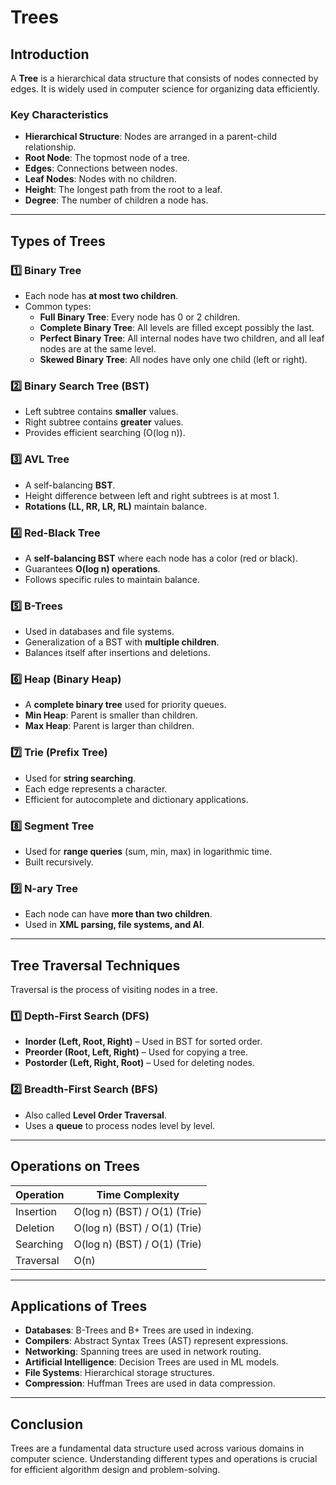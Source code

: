 # Trees

## Introduction
A **Tree** is a hierarchical data structure that consists of nodes connected by edges. It is widely used in computer science for organizing data efficiently.

### **Key Characteristics**
- **Hierarchical Structure**: Nodes are arranged in a parent-child relationship.
- **Root Node**: The topmost node of a tree.
- **Edges**: Connections between nodes.
- **Leaf Nodes**: Nodes with no children.
- **Height**: The longest path from the root to a leaf.
- **Degree**: The number of children a node has.

---

## Types of Trees

### **1️⃣ Binary Tree**
- Each node has **at most two children**.
- Common types:
  - **Full Binary Tree**: Every node has 0 or 2 children.
  - **Complete Binary Tree**: All levels are filled except possibly the last.
  - **Perfect Binary Tree**: All internal nodes have two children, and all leaf nodes are at the same level.
  - **Skewed Binary Tree**: All nodes have only one child (left or right).

### **2️⃣ Binary Search Tree (BST)**
- Left subtree contains **smaller** values.
- Right subtree contains **greater** values.
- Provides efficient searching (O(log n)).

### **3️⃣ AVL Tree**
- A self-balancing **BST**.
- Height difference between left and right subtrees is at most 1.
- **Rotations (LL, RR, LR, RL)** maintain balance.

### **4️⃣ Red-Black Tree**
- A **self-balancing BST** where each node has a color (red or black).
- Guarantees **O(log n) operations**.
- Follows specific rules to maintain balance.

### **5️⃣ B-Trees**
- Used in databases and file systems.
- Generalization of a BST with **multiple children**.
- Balances itself after insertions and deletions.

### **6️⃣ Heap (Binary Heap)**
- A **complete binary tree** used for priority queues.
- **Min Heap**: Parent is smaller than children.
- **Max Heap**: Parent is larger than children.

### **7️⃣ Trie (Prefix Tree)**
- Used for **string searching**.
- Each edge represents a character.
- Efficient for autocomplete and dictionary applications.

### **8️⃣ Segment Tree**
- Used for **range queries** (sum, min, max) in logarithmic time.
- Built recursively.

### **9️⃣ N-ary Tree**
- Each node can have **more than two children**.
- Used in **XML parsing, file systems, and AI**.

---

## Tree Traversal Techniques
Traversal is the process of visiting nodes in a tree.

### **1️⃣ Depth-First Search (DFS)**
- **Inorder (Left, Root, Right)** – Used in BST for sorted order.
- **Preorder (Root, Left, Right)** – Used for copying a tree.
- **Postorder (Left, Right, Root)** – Used for deleting nodes.

### **2️⃣ Breadth-First Search (BFS)**
- Also called **Level Order Traversal**.
- Uses a **queue** to process nodes level by level.

---

## Operations on Trees

| Operation      | Time Complexity |
|---------------|----------------|
| Insertion     | O(log n) (BST) / O(1) (Trie) |
| Deletion      | O(log n) (BST) / O(1) (Trie) |
| Searching     | O(log n) (BST) / O(1) (Trie) |
| Traversal     | O(n) |

---

## Applications of Trees
- **Databases**: B-Trees and B+ Trees are used in indexing.
- **Compilers**: Abstract Syntax Trees (AST) represent expressions.
- **Networking**: Spanning trees are used in network routing.
- **Artificial Intelligence**: Decision Trees are used in ML models.
- **File Systems**: Hierarchical storage structures.
- **Compression**: Huffman Trees are used in data compression.

---

## Conclusion
Trees are a fundamental data structure used across various domains in computer science. Understanding different types and operations is crucial for efficient algorithm design and problem-solving.

